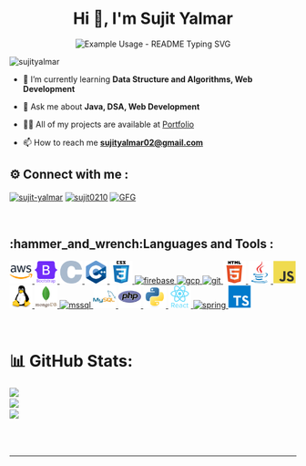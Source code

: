 <h1 align="center">Hi 👋, I'm Sujit Yalmar</h1>

<p align="center">
  <img src="https://readme-typing-svg.demolab.com/?lines=A+Passionate+Software+Developer&font=Fira%20Code&center=true&width=380&height=50&duration=4000&pause=1000" alt="Example Usage - README Typing SVG">
</p>

<p align="left"> <img src="https://komarev.com/ghpvc/?username=sujityalmar&label=Profile%20views&color=0e75b6&style=flat" alt="sujityalmar" /> </p>

- 🌱 I’m currently learning **Data Structure and Algorithms, Web Development**

- 💬 Ask me about **Java, DSA, Web Development**

- 👨‍💻 All of my projects are available at [Portfolio](https://sujityalmar.netlify.app/)
  
- 📫 How to reach me **sujityalmar02@gmail.com**
  


<h2 align="left"> ⚙️ Connect with me :</h2>
<p align="left">
<a href="https://linkedin.com/in/sujit-yalmar" target="blank"><img align="center" src="https://raw.githubusercontent.com/rahuldkjain/github-profile-readme-generator/master/src/images/icons/Social/linked-in-alt.svg" alt="sujit-yalmar" height="30" width="40" /></a>
<a href="https://www.leetcode.com/sujit_0210" target="blank"><img align="center" src="https://raw.githubusercontent.com/rahuldkjain/github-profile-readme-generator/master/src/images/icons/Social/leet-code.svg" alt="sujit0210" height="30" width="40" /></a>
<a href="https://www.geeksforgeeks.org/user/sujitya2mcj)" target="blank"><img align="center" src="https://raw.githubusercontent.com/rahuldkjain/github-profile-readme-generator/master/src/images/icons/Social/geeks-for-geeks.svg" alt="GFG" height="30" width="40" /></a>
</p>
<br>
<h2 align="left">:hammer_and_wrench:Languages and Tools : </h2>
<p align="left"> <a href="https://aws.amazon.com" target="_blank" rel="noreferrer"> <img src="https://raw.githubusercontent.com/devicons/devicon/master/icons/amazonwebservices/amazonwebservices-original-wordmark.svg" alt="aws" width="40" height="40"/> </a> <a href="https://getbootstrap.com" target="_blank" rel="noreferrer"> <img src="https://raw.githubusercontent.com/devicons/devicon/master/icons/bootstrap/bootstrap-plain-wordmark.svg" alt="bootstrap" width="40" height="40"/> </a> <a href="https://www.cprogramming.com/" target="_blank" rel="noreferrer"> <img src="https://raw.githubusercontent.com/devicons/devicon/master/icons/c/c-original.svg" alt="c" width="40" height="40"/> </a> <a href="https://www.w3schools.com/cpp/" target="_blank" rel="noreferrer"> <img src="https://raw.githubusercontent.com/devicons/devicon/master/icons/cplusplus/cplusplus-original.svg" alt="cplusplus" width="40" height="40"/> </a> <a href="https://www.w3schools.com/css/" target="_blank" rel="noreferrer"> <img src="https://raw.githubusercontent.com/devicons/devicon/master/icons/css3/css3-original-wordmark.svg" alt="css3" width="40" height="40"/> </a> <a href="https://firebase.google.com/" target="_blank" rel="noreferrer"> <img src="https://www.vectorlogo.zone/logos/firebase/firebase-icon.svg" alt="firebase" width="40" height="40"/> </a> <a href="https://cloud.google.com" target="_blank" rel="noreferrer"> <img src="https://www.vectorlogo.zone/logos/google_cloud/google_cloud-icon.svg" alt="gcp" width="40" height="40"/> </a> <a href="https://git-scm.com/" target="_blank" rel="noreferrer"> <img src="https://www.vectorlogo.zone/logos/git-scm/git-scm-icon.svg" alt="git" width="40" height="40"/> </a> <a href="https://www.w3.org/html/" target="_blank" rel="noreferrer"> <img src="https://raw.githubusercontent.com/devicons/devicon/master/icons/html5/html5-original-wordmark.svg" alt="html5" width="40" height="40"/> </a> <a href="https://www.java.com" target="_blank" rel="noreferrer"> <img src="https://raw.githubusercontent.com/devicons/devicon/master/icons/java/java-original.svg" alt="java" width="40" height="40"/> </a> <a href="https://developer.mozilla.org/en-US/docs/Web/JavaScript" target="_blank" rel="noreferrer"> <img src="https://raw.githubusercontent.com/devicons/devicon/master/icons/javascript/javascript-original.svg" alt="javascript" width="40" height="40"/> </a> <a href="https://www.linux.org/" target="_blank" rel="noreferrer"> <img src="https://raw.githubusercontent.com/devicons/devicon/master/icons/linux/linux-original.svg" alt="linux" width="40" height="40"/> </a> <a href="https://www.mongodb.com/" target="_blank" rel="noreferrer"> <img src="https://raw.githubusercontent.com/devicons/devicon/master/icons/mongodb/mongodb-original-wordmark.svg" alt="mongodb" width="40" height="40"/> </a> <a href="https://www.microsoft.com/en-us/sql-server" target="_blank" rel="noreferrer"> <img src="https://www.svgrepo.com/show/303229/microsoft-sql-server-logo.svg" alt="mssql" width="40" height="40"/> </a> <a href="https://www.mysql.com/" target="_blank" rel="noreferrer"> <img src="https://raw.githubusercontent.com/devicons/devicon/master/icons/mysql/mysql-original-wordmark.svg" alt="mysql" width="40" height="40"/> </a> <a href="https://www.php.net" target="_blank" rel="noreferrer"> <img src="https://raw.githubusercontent.com/devicons/devicon/master/icons/php/php-original.svg" alt="php" width="40" height="40"/> </a> <a href="https://www.python.org" target="_blank" rel="noreferrer"> <img src="https://raw.githubusercontent.com/devicons/devicon/master/icons/python/python-original.svg" alt="python" width="40" height="40"/> </a> <a href="https://reactjs.org/" target="_blank" rel="noreferrer"> <img src="https://raw.githubusercontent.com/devicons/devicon/master/icons/react/react-original-wordmark.svg" alt="react" width="40" height="40"/> </a> <a href="https://spring.io/" target="_blank" rel="noreferrer"> <img src="https://www.vectorlogo.zone/logos/springio/springio-icon.svg" alt="spring" width="40" height="40"/> </a> <a href="https://www.typescriptlang.org/" target="_blank" rel="noreferrer"> <img src="https://raw.githubusercontent.com/devicons/devicon/master/icons/typescript/typescript-original.svg" alt="typescript" width="40" height="40"/> </a> </p>

<br>
<!--  <p><img align="left" src="https://github-readme-stats.vercel.app/api/top-langs?username=sujityalmar&show_icons=true&locale=en&layout=compact" alt="sujityalmar" /></p>
 -->
<!-- <p>&nbsp;<img align="center" src="https://github-readme-stats.vercel.app/api?username=sujityalmar&show_icons=true&locale=en" alt="sujityalmar" /></p>
 -->
<!-- <p><img align="center" src="https://github-readme-streak-stats.herokuapp.com/?user=sujityalmar&theme=dark"  alt="sujityalmar" /></p>  -->

# 📊 GitHub Stats:
![](https://github-readme-stats.vercel.app/api?username=sujityalmar&theme=dark&hide_border=false&include_all_commits=false&count_private=false)<br/>
![](https://nirzak-streak-stats.vercel.app/?user=sujityalmar&theme=dark&hide_border=false)<br/>
![](https://github-readme-stats.vercel.app/api/top-langs/?username=sujityalmar&theme=dark&hide_border=false&include_all_commits=false&count_private=false&layout=compact)

<br>
<br>
<!--  <a href="https://git.io/streak-stats"><img src="https://streak-stats.demolab.com?user=Sujit_0210&theme=dark" alt="GitHub Streak" /></a> -->
<!-- <picture> -->
<!--   <source
    <p><img align="center" src="https://github-readme-streak-stats.herokuapp.com/?user=sujityalmar&theme=dark"  alt="sujityalmar" /></p>
    srcset="https://github-readme-stats.vercel.app/api?username=sujityalmar&show_icons=true&theme=dark"
    media="(prefers-color-scheme: dark)"
  /> -->
<!--   <source
    srcset="https://github-readme-stats.vercel.app/api?username=sujityalmar&show_icons=true"
    media="(prefers-color-scheme: light), (prefers-color-scheme: no-preference)"
  /> 
   <img src="https://github-readme-stats.vercel.app/api?username=sujityalmar&show_icons=true" />
</picture> -->




<!--[![Top Langs]( https://github-readme-stats.vercel.app/api/top-langs/?username=sujityalmar&layout=compact&theme=vision-friendly-dark)](https://github.com/sujityalmar/github-readme-stats)
<p align=center> -->
<!--   <div align=center>     <a href="https://github.com/sujityalmar/github-readme-streak-stats" title="Go to Source">
      <img align="left" width=390 src="https://streak-stats.demolab.com/?user=sujityalmar&theme=react&border=61dafb&hide_border=true" alt="sujityalmar" />
    </a> 
    <a href="https://github.com/sujityalmar/github-readme-stats" title="Go to Source">
      <img align="right" width=390 src="https://github-readme-stats.vercel.app/api?username=sujityalmar&show_icons=true&theme=react&border_color=61dafb&hide_border=true" />
    </a>
  </div>
  <br><br><br><br><br><br><br><br><br>
  <div align=center>
    <a href="https://github.com/sujityalmar/github-readme-stats">
      <img height=200 align="center" src="https://github-readme-stats.vercel.app/api/top-langs/?username=sujityalmar&hide=c%23,powershell,Mathematica,Ruby,Objective-C,Objective-C%2b%2b,Cuda&title_color=61dafb&text_color=ffffff&icon_color=61dafb&bg_color=20232a&langs_count=8&layout=compact&border_color=61dafb&hide_border=true&size_weight=0.5&count_weight=0.5" />
    </a>
  </div> -->
<!--   <br>

  <img src="https://github-readme-activity-graph.vercel.app/graph?username=sujityalmar&theme=react-dark&bg_color=20232a&hide_border=true" width="100%"/>
</p> -->

<hr>

